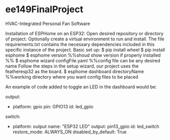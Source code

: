 # ee149FinalProject
HVAC-Integrated Personal Fan Software

Installation of ESPHome on an ESP32:
Open desired repository or directory of project.
Optionally create a virtual environment to run and install.
The file requirements.txt contains the necessary dependencies included in this specific instance of the project.
Basic set up:
$ pip install wheel
$ pip install esphome
$ esphome version %%shoud show version if properly installed %%
$ esphome wizard configFile.yaml %%config file can be any desired name
Follow the steps in the setup wizard, our project uses the featheresp32 as the board.
$ esphome dashboard directoryName %%working directory where you want config files to be placed

An example of code added to toggle an LED in the dashboard would be:

output:
  - platform: gpio
    pin: GPIO13
    id: led_gpio

switch:
  - platform: output
    name: "ESP32 LED"
    output: pin13_gpio
    id: led_switch
    restore_mode: ALWAYS_ON
    disabled_by_default: True

